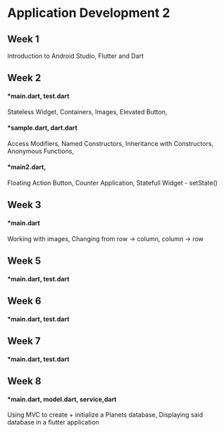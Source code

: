 # Application Development 2
## Week 1 
Introduction to Android Studio, Flutter and Dart
## Week 2 
#### *main.dart, test.dart 
Stateless Widget, Containers, Images, Elevated Button,  
#### *sample.dart, dart.dart
Access Modifiers, Named Constructors, Inheritance with Constructors, Anonymous Functions, 
#### *main2.dart, 
Floating Action Button, Counter Application, Statefull Widget - setState()
## Week 3 
#### *main.dart
Working with images,
Changing from row -> column, column -> row
## Week 5 
#### *main.dart, test.dart 
## Week 6 
#### *main.dart, test.dart 
## Week 7 
#### *main.dart, test.dart 
## Week 8 
#### *main.dart, model.dart, service,dart
Using MVC to create + initialize a Planets database, 
Displaying said database in a flutter application

